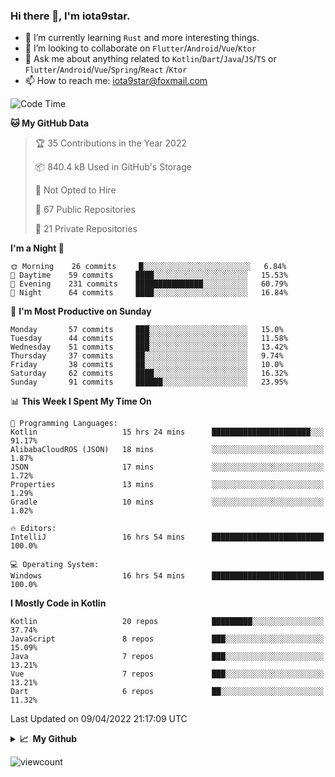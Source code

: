 ### Hi there 👋, I'm iota9star.

- 🌱 I’m currently learning `Rust` and more interesting things.
- 👯 I’m looking to collaborate on `Flutter`/`Android`/`Vue`/`Ktor`
- 💬 Ask me about anything related to `Kotlin`/`Dart`/`Java`/`JS`/`TS` or `Flutter`/`Android`/`Vue`/`Spring`/`React`
  /`Ktor`
- 📫 How to reach me: [iota9star@foxmail.com](iota9star@foxmail.com)



<!--START_SECTION:waka-->
![Code Time](http://img.shields.io/badge/Code%20Time-2%2C706%20hrs%2037%20mins-blue)

**🐱 My GitHub Data** 

> 🏆 35 Contributions in the Year 2022
 > 
> 📦 840.4 kB Used in GitHub's Storage 
 > 
> 🚫 Not Opted to Hire
 > 
> 📜 67 Public Repositories 
 > 
> 🔑 21 Private Repositories  
 > 
**I'm a Night 🦉** 

```text
🌞 Morning    26 commits     █░░░░░░░░░░░░░░░░░░░░░░░░   6.84% 
🌆 Daytime    59 commits     ████░░░░░░░░░░░░░░░░░░░░░   15.53% 
🌃 Evening    231 commits    ███████████████░░░░░░░░░░   60.79% 
🌙 Night      64 commits     ████░░░░░░░░░░░░░░░░░░░░░   16.84%

```
📅 **I'm Most Productive on Sunday** 

```text
Monday       57 commits     ███░░░░░░░░░░░░░░░░░░░░░░   15.0% 
Tuesday      44 commits     ███░░░░░░░░░░░░░░░░░░░░░░   11.58% 
Wednesday    51 commits     ███░░░░░░░░░░░░░░░░░░░░░░   13.42% 
Thursday     37 commits     ██░░░░░░░░░░░░░░░░░░░░░░░   9.74% 
Friday       38 commits     ██░░░░░░░░░░░░░░░░░░░░░░░   10.0% 
Saturday     62 commits     ████░░░░░░░░░░░░░░░░░░░░░   16.32% 
Sunday       91 commits     ██████░░░░░░░░░░░░░░░░░░░   23.95%

```


📊 **This Week I Spent My Time On** 

```text
💬 Programming Languages: 
Kotlin                   15 hrs 24 mins      ██████████████████████░░░   91.17% 
AlibabaCloudROS (JSON)   18 mins             ░░░░░░░░░░░░░░░░░░░░░░░░░   1.87% 
JSON                     17 mins             ░░░░░░░░░░░░░░░░░░░░░░░░░   1.72% 
Properties               13 mins             ░░░░░░░░░░░░░░░░░░░░░░░░░   1.29% 
Gradle                   10 mins             ░░░░░░░░░░░░░░░░░░░░░░░░░   1.02%

🔥 Editors: 
IntelliJ                 16 hrs 54 mins      █████████████████████████   100.0%

💻 Operating System: 
Windows                  16 hrs 54 mins      █████████████████████████   100.0%

```

**I Mostly Code in Kotlin** 

```text
Kotlin                   20 repos            █████████░░░░░░░░░░░░░░░░   37.74% 
JavaScript               8 repos             ███░░░░░░░░░░░░░░░░░░░░░░   15.09% 
Java                     7 repos             ███░░░░░░░░░░░░░░░░░░░░░░   13.21% 
Vue                      7 repos             ███░░░░░░░░░░░░░░░░░░░░░░   13.21% 
Dart                     6 repos             ██░░░░░░░░░░░░░░░░░░░░░░░   11.32%

```



 Last Updated on 09/04/2022 21:17:09 UTC
<!--END_SECTION:waka-->

<details>
  <summary><b>📈&nbsp;&nbsp;My Github</b></summary>
  <br>
  <img src='https://github-profile-trophy.vercel.app/?username=iota9star'>
  <img src='https://bad-apple-github-readme.vercel.app/api?show_bg=1&username=iota9star&hide_title=true'>
  <img src='http://cr-skills-chart-widget.azurewebsites.net/api/api?username=iota9star'>
</details>


![viewcount](https://count.getloli.com/get/@iota9star?theme=rule34)
